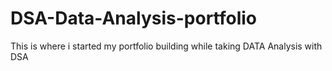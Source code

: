 # DSA-Data-Analysis-portfolio
This is where i started my portfolio building while taking DATA Analysis with DSA
